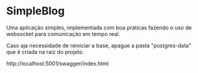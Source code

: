 # SimpleBlog
Uma aplicação simples, implementada com boa práticas fazendo o uso de websocket para comunicação em tempo real.

Caso aja necessidade de reiniciar a base, apague a pasta "postgres-data" que é criada na raiz do projeto.


http://localhost:5001/swagger/index.html